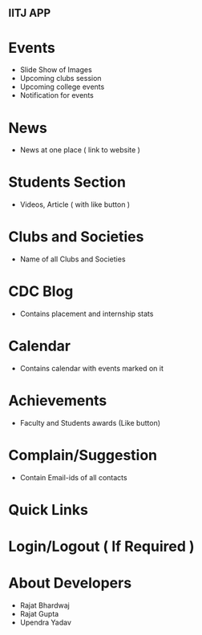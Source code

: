 ## IITJ APP

# Events

- Slide Show of Images
- Upcoming clubs session
- Upcoming college events
- Notification for events

# News

- News at one place ( link to website )

# Students Section

- Videos, Article ( with like button )

# Clubs and Societies

- Name of all Clubs and Societies

# CDC Blog

- Contains placement and internship stats

# Calendar

- Contains calendar with events marked on it

# Achievements

- Faculty and Students awards (Like button)

# Complain/Suggestion

- Contain Email-ids of all contacts

# Quick Links

# Login/Logout ( If Required )

# About Developers

- Rajat Bhardwaj
- Rajat Gupta
- Upendra Yadav
